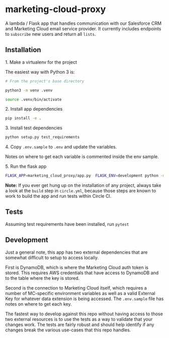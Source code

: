# marketing-cloud-proxy

A lambda / Flask app that handles communication with our Salesforce CRM and
Marketing Cloud email service provider. It currently includes endpoints to
`subscribe` new users and return all `lists`.


## Installation

1\. Make a virtualenv for the project

The easiest way with Python 3 is:

```bash
# From the project's base directory

python3 -m venv .venv

source .venv/bin/activate
```

2\. Install app dependencies

```bash
pip install -e .
```

3\. Install test dependencies

```bash
python setup.py test_requirements
```

4\. Copy `.env.sample` to `.env` and update the variables.

Notes on where to get each variable is commented inside the env sample.

5\. Run the flask app

```bash
FLASK_APP=marketing_cloud_proxy/app.py  FLASK_ENV=development python -m flask run
```

**Note:** If you ever get hung up on the installation of any project, always take a look at the `build` step in `circle.yml`, because those steps are known to work to build the app and run tests within Circle CI.

## Tests

Assuming test requirements have been installed, run `pytest`

## Development

Just a general note, this app has two external dependencies that are somewhat difficult to setup to access locally.

First is DynamoDB, which is where the Marketing Cloud auth token is stored. This requires AWS credentials that have access to DynamoDB and to the table where the key is stored.

Second is the connection to Marketing Cloud itself, which requires a number of MC-specific environment variables as well as a valid External Key for whatever data extension is being accessed. The `.env.sample` file has notes on where to get each key.

The fastest way to develop against this repo without having access to those two external resources is to use the tests as a way to validate that your changes work. The tests are fairly robust and should help identify if any changes break the various use-cases that this repo handles.
